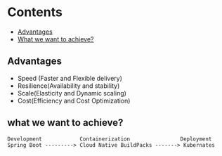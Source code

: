 # Contents
- [Advantages](#Advantages)
- [What we want to achieve?](#What-we-want-to-achieve?)

## Advantages
- Speed (Faster and Flexible delivery)
- Resilience(Availability and stability)
- Scale(Elasticity and Dynamic scaling)
- Cost(Efficiency and Cost Optimization)

## what we want to achieve?
```
Development            Containerization                Deployment
Spring Boot ---------> Cloud Native BuildPacks -------> Kubernates
```






  
